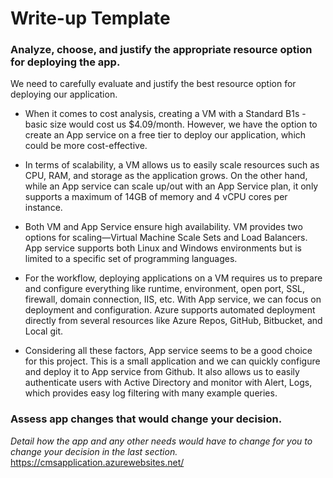 # Write-up Template

### Analyze, choose, and justify the appropriate resource option for deploying the app.


We need to carefully evaluate and justify the best resource option for deploying our application.

* When it comes to cost analysis, creating a VM with a Standard B1s - basic size would cost us $4.09/month. However, we have the option to create an App service on a free tier to deploy our application, which could be more cost-effective.

* In terms of scalability, a VM allows us to easily scale resources such as CPU, RAM, and storage as the application grows. On the other hand, while an App service can scale up/out with an App Service plan, it only supports a maximum of 14GB of memory and 4 vCPU cores per instance.

* Both VM and App Service ensure high availability. VM provides two options for scaling—Virtual Machine Scale Sets and Load Balancers. App service supports both Linux and Windows environments but is limited to a specific set of programming languages.

* For the workflow, deploying applications on a VM requires us to prepare and configure everything like runtime, environment, open port, SSL, firewall, domain connection, IIS, etc. With App service, we can focus on deployment and configuration. Azure supports automated deployment directly from several resources like Azure Repos, GitHub, Bitbucket, and Local git.

* Considering all these factors, App service seems to be a good choice for this project. This is a small application and we can quickly configure and deploy it to App service from Github. It also allows us to easily authenticate users with Active Directory and monitor with Alert, Logs, which provides easy log filtering with many example queries.
### Assess app changes that would change your decision.

*Detail how the app and any other needs would have to change for you to change your decision in the last section.* https://cmsapplication.azurewebsites.net/